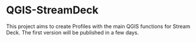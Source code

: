 # QGIS-StreamDeck
This project aims to create Profiles with the main QGIS functions for Stream Deck.
The first version will be published in a few days.
